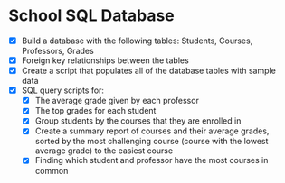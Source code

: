 # School SQL Database

- [x] Build a database with the following tables: Students, Courses, Professors, Grades
- [x] Foreign key relationships between the tables
- [x] Create a script that populates all of the database tables with sample data
- [x] SQL query scripts for:
    - [x] The average grade given by each professor
    - [x] The top grades for each student
    - [x] Group students by the courses that they are enrolled in
    - [x] Create a summary report of courses and their average grades, sorted by the most challenging course (course with the lowest average grade) to the easiest course
    - [x] Finding which student and professor have the most courses in common